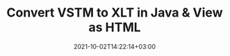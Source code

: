 ---
############################# Static ############################
layout: "autogen"
date: 2021-10-02T14:22:14+03:00
draft: false
path: "total/java/conversion/vstm-to-xlt/"

############################# Head ############################
head_title: "Convert VSTM to XLT in Java - Sample Java Code"
head_description: "Java document conversion library to convert VSTM to XLT and 100+ other file formats in Java & J2SE applications. View the Converted XLT document as HTML viewer."

############################# Header ############################
title: "Convert VSTM to XLT in Java & View as HTML"
description: "Programmatically convert VSTM to XLT in Java & J2SE platforms using flexible document manipulation options to customize the resultant document. Convert the complete document or some specific pages based on page numbers or selective page ranges using Java document conversion library."

############################# SubMenu ############################
submenu:
    enable: false

############################# Content ############################
content:
    enable: true
    block:
    - title_left: "VSTM to XLT Conversion in Java"
      content_left: |
          Perform VSTM to XLT file conversion in three simple steps using Java. View the converted document as HTML without any external software dependency.

          -   Create a new instance of **Converter** class and load the VSTM file
          -   Set **ConvertOptions** for the XLT document type
          -   Call **Convert** method of **Converter** class instance for conversion to XLT
          -   Set options for HTML viewer
          -   Create **Viewer** object to view converted XLT as HTML
          
      title_right: "Convert Remotely Located Documents"
      content_right: |
          You require `GroupDocs.Conversion` & `GroupDocs.Viewer` namespaces to convert between a wide range of popular document types such as PDF, Microsoft Word, Excel, PowerPoint, Project, Outlook, HTML, diagrams and image file formats. Explore other [Java APIs for Office documents](https://products.conholdate.com/total/java/) as offered by Conholdate.Total.
          
          Get the respective assembly files from the [downloads](https://downloads.conholdate.com/total/java) or fetch the whole package from [Maven](https://repository.conholdate.com/webapp/#/artifacts/browse/tree/General/repo) to add 'Conholdate.Total` directly in your workspace.
          
      code: |
          ```cs {linenos=false}
          // Convert VSTM to XLT using GroupDocs.Conversion API
          // Load the source VSTM file to be converted
          Converter converter = new Converter("input.vstm");

          // Get the convert options ready for the target XLT format
          ConvertOptions convertOptions = new FileType().fromExtension("xlt").getConvertOptions();

          // Convert to XLT format
          converter.convert("output.xlt", convertOptions);

          // Create Viewer object to view the converted XLT as HTML
          try (Viewer viewer = new Viewer("output.xlt"))
          {
              // Set options for HTML viewer
              HtmlViewOptions viewOptions = HtmlViewOptions.forEmbeddedResources("output{0}.html");

              // View converted XLT as HTML
              viewer.view(viewOptions);
          }
          ```
    - title_left: "Convert Password Protected VSTM to XLT"
      content_left: |
          Accurately load and convert documents that are protected with a password within your Java based applications. The file format conversion API also supports rendering remote documents from different sources including S3, Blob, FTP, Stream, URL or a local disk.

          -   Create new instance of **Converter** class and pass source document path
          -   Instantiate the proper **ConvertOptions** class e.g. (**PdfConvertOptions**, **WordProcessingConvertOptions**, **SpreadsheetConvertOptions** etc.)
          -   Call **convert** method of **Converter** class instance and pass filename for the converted document
        
      title_right: "Source Document Information Extraction"
      content_right: |
          The documents information extraction feature not only allows getting the basic information about the source document file but it also supports extracting some valuable file-format specific information such as project start and end dates of a Microsoft Project file, any printing restrictions on a PDF document, list of folders enclosed in an Outlook data file etc. 

          Convert popular document file formats on different operating systems such as Windows, Linux or macOS while using development environments such as NetBeans, IntelliJ IDEA and Eclipse.
          
      code: |
          ```cs {linenos=false}
          // Load and convert password protected documents
          WordProcessingLoadOptions loadOptions = new WordProcessingLoadOptions();
          loadOptions.setPassword("12345");

          // Create an instance of Converter class and pass source document path and the load options delegate as a constructor parameters
          Converter converter = new Converter("input.vstm", loadOptions);

          // Instantiate PdfConvertOptions class
          PdfConvertOptions options = new PdfConvertOptions();

          // Call convert method of Converter class instance and pass filename for the converted document and the instance of ConvertOptions from the previous step
          converter.convert("output.xlt, options);
          ```
############################# About Formats ############################
about_formats:
    enable: false
############################# More Formats ############################
more_formats:
    enable: true
    auto: false
    other_out_formats: PDF DOCX DOT DOTX DOTM TXT RTF HTML MHTML XLS XLSX XLSM XLT XLTX XLTM DIF PPT PPTX PPS PPSX POT POTX POTM ODT OTT EMZ WMZ SVGZ TEX DCM WMF BMP PNG GIF JPEG TIFF
############################# Back to top ###############################
back_to_top:
  enable: true
---